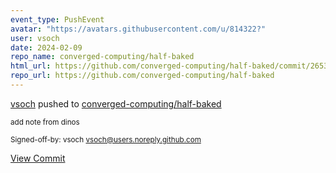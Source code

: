 ```yaml
---
event_type: PushEvent
avatar: "https://avatars.githubusercontent.com/u/814322?"
user: vsoch
date: 2024-02-09
repo_name: converged-computing/half-baked
html_url: https://github.com/converged-computing/half-baked/commit/26530365cd18be4414d615017fe3da2322d87048
repo_url: https://github.com/converged-computing/half-baked
---
```


<a href='https://github.com/vsoch' target='_blank'>vsoch</a> pushed to <a href='https://github.com/converged-computing/half-baked' target='_blank'>converged-computing/half-baked</a>

<small>add note from dinos

Signed-off-by: vsoch <vsoch@users.noreply.github.com></small>

<a href='https://github.com/converged-computing/half-baked/commit/26530365cd18be4414d615017fe3da2322d87048' target='_blank'>View Commit</a>